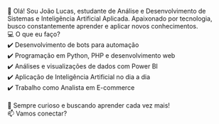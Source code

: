 👋 Olá! Sou João Lucas, estudante de Análise e Desenvolvimento de Sistemas e Inteligência Artificial Aplicada. Apaixonado por tecnologia, busco constantemente aprender e aplicar novos conhecimentos.
<br>
💻 O que eu faço?<br>
✔️ Desenvolvimento de bots para automação <br>
✔️ Programação em Python, PHP e desenvolvimento web <br>
✔️ Análises e visualizações de dados com Power BI <br>
✔️ Aplicação de Inteligência Artificial no dia a dia <br>
✔️ Trabalho como Analista em E-commerce <br>
<br>
🚀 Sempre curioso e buscando aprender cada vez mais!
<br>
📫 Vamos conectar?
